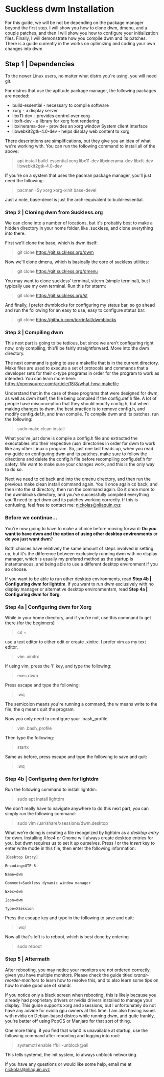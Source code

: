# Suckless dwm Installation
For this guide, we will be not be depending on the package manager beyond the first step. I will show you how to clone dwm, dmenu, and a couple patches, and then I will show you how to configure your initialization files. Finally, I will demonstrate how you compile dwm and its patches. There is a guide currently in the works on optimizing and coding your own changes into dwm.

## Step 1 | Dependencies
To the newer Linux users, no matter what distro you're using, you will need git.

For distros that use the aptitude package manager, the following packages are needed:

* build-essential - necessary to compile software
* xorg - a display server
* libx11-dev - provides control over xorg
* libxft-dev - a library for xorg font rendering
* libxinerama-dev - provides an xorg window System client interface
* libwebkit2gtk-4.0-dev - helps display web content to xorg

There descriptions are simplifications, but they give you an idea of what we're working with. You can run the following command to install all of the above:

> apt install build-essential xorg libx11-dev libxinerama-dev libxft-dev libwebkit2gtk-4.0-dev

If you're on a system that uses the pacman package manager, you'll just need the following:

> pacman -Sy xorg xorg-xinit base-devel

Just a note, base-devel is just the arch-equivalent to build-essential.


### Step 2 | Cloning dwm from Suckless.org
We can clone into a number of locations, but it's probably best to make a hidden directory in your home folder, like .suckless, and clone everything into there.

First we'll clone the base, which is dwm itself:

> git clone https://git.suckless.org/dwm

Now we'll clone dmenu, which is basically the core of suckless utilities:

> git clone https://git.suckless.org/dmenu

You may want to clone suckless' terminal, stterm (simple terminal), but I typically use my own terminal. Run this for stterm:

> git clone https://git.suckless.org/st

And finally, I prefer dwmblocks for configuring my status bar, so go ahead and run the following for an easy to use, easy to configure status bar:

> git clone https://github.com/torrinfail/dwmblocks


### Step 3 | Compiling dwm
This next part is going to be tedious, but since we aren't configuring right now, only compiling, this'll be fairly straightforward. Move into the dwm directory.

The next command is going to use a makefile that is in the current directory. Make files are used to execute a set of protocols and commands that a developer sets for their c-type programs in order for the program to work as intended. You can learn more here: https://opensource.com/article/18/8/what-how-makefile

Understand that in the case of these programs that were designed for dwm, as well as dwm itself, the file being compiled if the config.def.h file. A lot of people have misconception that they should modify config.h, but when making changes to dwm, the best practice is to remove config.h, and modify config.def.h, and *then* compile. To compile dwm and its patches, run the following:

> sudo make clean install

What you've just done is compile a config.h file and extracted the executables into their respective /usr/ directories in order for dwm to work like any other Linux c program. So, just one last heads up, when you read my guide on configuring dwm and its patches, make sure to follow the directions and delete the config.h file before recompiling config.def.h for safety. We want to make sure your changes work, and this is the only way to do so.

Next we need to cd back and into the dmenu directory, and then run the previous make clean install command again. You'll once again cd back, and then into the st directory, then run the command again. Do it once more to the dwmblocks directory, and you've successfully compiled everything you'll need to get dwm and its patches working correctly. If this is confusing, feel free to contact me: nickolas@nliaquin.xyz

### Before we continue...
You're now going to have to make a choice before moving forward:
**Do you want to have dwm and the option of using other desktop environments** or **do you just want dwm**?

Both choices have relatively the same amount of steps involved in setting up, but it's the difference between exclusively running dwm with no display manager, which is usually my prefered method as the startup is instantaneous, and being able to use a different desktop environment if you so choose.

If you want to be able to run other desktop environments, read **Step 4b | Configuring dwm for lightdm**.
If you want to run dwm exclusively with no display manager or alternative desktop environmentsm, read **Step 4a | Configuring dwm for Xorg**.

### Step 4a | Configuring dwm for Xorg
While in your home directory, and if you're not, use this command to get there (for the beginners)

> cd ~

use a text editor to either edit or create .xinitrc. I prefer vim as my text editor.

> vim .xinitrc

If using vim, press the 'i' key, and type the following:

> exec dwm

Press escape and type the following:

> :wq

The semicolon means you're running a command, the w means write to the file, the q means quit the program.

Now you only need to configure your .bash_profile

> vim .bash_profile

Then type the following:

> startx

Same as before, press escape and type the following to save and quit:
> :wq

### Step 4b | Configuring dwm for lightdm
Run the following command to install lightdm:

> sudo apt install lightdm

We don't really have to navigate anywhere to do this next part, you can simply run the following command:

> sudo vim /usr/share/xsessions/dwm.desktop

What we're doing is creating a file recognized by lightdm as a *desktop entry* for dwm. Installing Xfce4 or Gnome will always create desktop entries for you, but dwm requires us to set it up ourselves. Press *i* or the *insert* key to enter write mode in this file, then enter the following information:


`[Desktop Entry]`

`Encoding=UTF-8`

`Name=dwm`

`Comment=Suckless dynamic window manager`

`Exec=dwm`

`Icon=dwm`

`Type=XSession`


Press the escape key and type in the following to save and quit:

> :wq!

Now all that's left is to reboot, which is best done by entering 

> sudo reboot

### Step 5 | Aftermath
After rebooting, you may notice your monitors are not ordered correctly, given you have multiple monitors. Please check the guide titled *xrandr-reorder-monitors* to learn how to resolve this, and to also learn some tips on how to make good use of xrandr.

If you notice only a black screen when rebooting, this is likely because you already had proprietary drivers or nvidia drivers installed to manage your display. This guide supports xorg and xsessions, but I unfortunately do not have any advice for nvidia gpu owners at this time. I am also having issues with nvidia on Debian-based distros while running dwm, and quite frankly, you're better off using PopOS or Manjaro for that sort of thing.

One more thing: if you find that wlan0 is unavailable at startup, use the following command after rebooting and logging into root:
> systemctl enable rfkill-unblock@all

This tells systemd, the init system, to always unblock networking.

If you have any questions or would like some help, email me at nickolas@nliaquin.xyz

